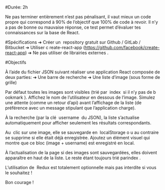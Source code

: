 #Durée: 2h 
 
Ne pas terminer entièrement n’est pas pénalisant, il vaut mieux un code propre qui 
correspond à 90% de l’objectif que 100% de code à revoir. 
Il n’y a pas de bonne ou mauvaise réponse, ce test permet d’évaluer tes 
connaissances sur la base de React.
 
#Spécifications 
➔ Créer un ​ repository​ gratuit sur Github / GitLab / Bitbucket 
➔ Utiliser c
reate-react-app​ (​https://github.com/facebook/create-react-app​) 
➔ Ne pas utiliser de librairies externes​ .  
 
#Objectifs 
 
À l’aide du fichier JSON ​suivant​ réaliser une application React composée de deux 
parties: 
➔ Une barre de recherche 
➔ Une liste d’image (sous forme de grille)  
 
Par défaut toutes les images sont visibles (trié par ​ index ​ si il n’y pas de b
ookmark​ ). 
Affichez le nom de l’utilisateur en dessous de l’image. Simulez une attente (comme 
un retour d’api) avant l’affichage de la liste (de préférence avec un message stipulant 
que l’application charge). 
 
À la recherche (par la clé ​ username ​ du JSON), la liste s’actualise automatiquement 
pour afficher seulement les résultats correspondants.  
 
Au ​ clic​ sur une image, elle se sauvegarde en ​ localStorage o
u au contraire se 
supprime si elle était déjà enregistrée. Ajoutez un élément visuel qui montre que ce 
bloc (image + username) est enregistré en local. 
 
À l’actualisation de la page si des images sont sauvegardées, elles doivent 
apparaître en haut de la liste. Le reste étant toujours trié par ​ index​ . 
 
L’utilisation de ​ Redux​ est totalement optionnelle mais pas interdite si vous le 
souhaitez ! 
 
Bon courage ! 